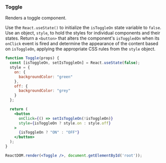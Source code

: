 ### Toggle

Renders a toggle component.

Use the `React.useState()` to initialize the `isToggleOn` state variable to `false`.
Use an object, `style`, to hold the styles for individual components and their states.
Return a `<button>` that alters the component's `isToggledOn` when its `onClick` event is fired and determine the appearance of the content based on `isToggleOn`, applying the appropriate CSS rules from the `style` object.

```jsx
function Toggle(props) {
  const [isToggleOn, setIsToggleOn] = React.useState(false);
  style = {
    on: {
      backgroundColor: "green"
    },
    off: {
      backgroundColor: "grey"
    }
  };

  return (
    <button
      onClick={() => setIsToggleOn(!isToggleOn)}
      style={isToggleOn ? style.on : style.off}
    >
      {isToggleOn ? "ON" : "OFF"}
    </button>
  );
}
```

```jsx
ReactDOM.render(<Toggle />, document.getElementById('root'));
```

<!-- tags: visual,state,class  -->

<!-- expertise: 0 -->
